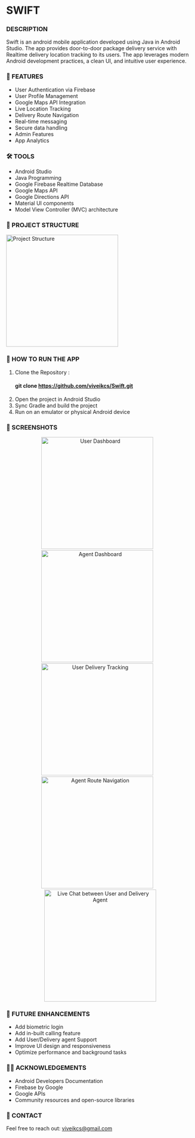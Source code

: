 # **SWIFT**

### **DESCRIPTION**

Swift is an android mobile application developed using Java in Android Studio. The app provides door-to-door package delivery service with Realtime delivery location tracking to its users. The app leverages modern Android development practices, a clean UI, and intuitive user experience.

### **📱 FEATURES**

- User Authentication via Firebase
- User Profile Management
- Google Maps API Integration
- Live Location Tracking
- Delivery Route Navigation
- Real-time messaging
- Secure data handling 
- Admin Features 
- App Analytics

### **🛠️ TOOLS**

- Android Studio
- Java Programming
- Google Firebase Realtime Database
- Google Maps API
- Google Directions API
- Material UI components
- Model View Controller (MVC) architecture

### **📁 PROJECT STRUCTURE**

<img src="screenshots/proj_structure.png" width="300" alt="Project Structure">

### **🧪 HOW TO RUN THE APP**

1. Clone the Repository :
   #### git clone https://github.com/viveikcs/Swift.git
3. Open the project in Android Studio
4. Sync Gradle and build the project
5. Run on an emulator or physical Android device

### **📸 SCREENSHOTS**

<p align="center">
  <img src="screenshots/user_dashboard.png" width="300" alt="User Dashboard" />
  &nbsp;&nbsp;&nbsp;
  <img src="screenshots/agent_dashboard.png" width="300" alt="Agent Dashboard" />
  &nbsp;&nbsp;&nbsp;
  <img src="screenshots/user_tracking.png" width="300" alt="User Delivery Tracking" />
  &nbsp;&nbsp;&nbsp;
  <img src="screenshots/agent_navigation.png" width="300" alt="Agent Route Navigation" />
  &nbsp;&nbsp;&nbsp;
  <img src="screenshots/livechat.png" width="300" alt="Live Chat between User and Delivery Agent" />
</p>

### **🧩 FUTURE ENHANCEMENTS**

- Add biometric login
- Add in-built calling feature
- Add User/Delivery agent Support
- Improve UI design and responsiveness
- Optimize performance and background tasks

### **🙏🏼 ACKNOWLEDGEMENTS**

- Android Developers Documentation
- Firebase by Google
- Google APIs
- Community resources and open-source libraries

### **📨 CONTACT**
Feel free to reach out: viveikcs@gmail.com

